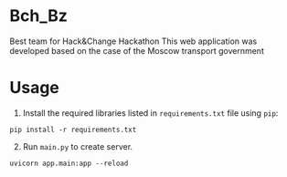 # Bch_Bz
Best team for Hack&amp;Change Hackathon
This web application was developed based on the case of the Moscow transport government

# Usage

1. Install the required libraries listed in `requirements.txt` file using `pip`:

```
pip install -r requirements.txt
```
2. Run `main.py` to create server.

```
uvicorn app.main:app --reload
```